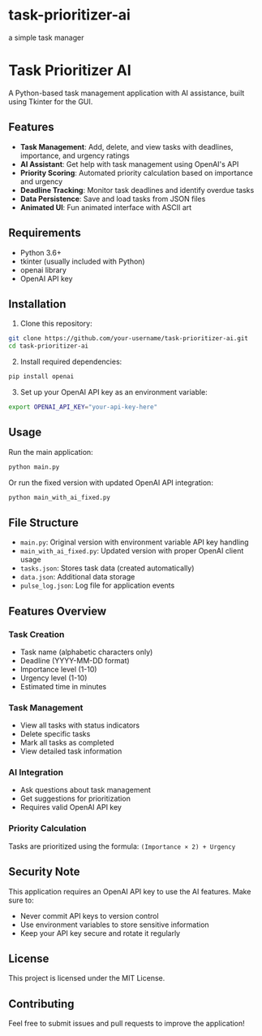 # task-prioritizer-ai
a simple task manager
# Task Prioritizer AI

A Python-based task management application with AI assistance, built using Tkinter for the GUI.

## Features

- **Task Management**: Add, delete, and view tasks with deadlines, importance, and urgency ratings
- **AI Assistant**: Get help with task management using OpenAI's API
- **Priority Scoring**: Automated priority calculation based on importance and urgency
- **Deadline Tracking**: Monitor task deadlines and identify overdue tasks
- **Data Persistence**: Save and load tasks from JSON files
- **Animated UI**: Fun animated interface with ASCII art

## Requirements

- Python 3.6+
- tkinter (usually included with Python)
- openai library
- OpenAI API key

## Installation

1. Clone this repository:
```bash
git clone https://github.com/your-username/task-prioritizer-ai.git
cd task-prioritizer-ai
```

2. Install required dependencies:
```bash
pip install openai
```

3. Set up your OpenAI API key as an environment variable:
```bash
export OPENAI_API_KEY="your-api-key-here"
```

## Usage

Run the main application:
```bash
python main.py
```

Or run the fixed version with updated OpenAI API integration:
```bash
python main_with_ai_fixed.py
```

## File Structure

- `main.py`: Original version with environment variable API key handling
- `main_with_ai_fixed.py`: Updated version with proper OpenAI client usage
- `tasks.json`: Stores task data (created automatically)
- `data.json`: Additional data storage
- `pulse_log.json`: Log file for application events

## Features Overview

### Task Creation
- Task name (alphabetic characters only)
- Deadline (YYYY-MM-DD format)
- Importance level (1-10)
- Urgency level (1-10)
- Estimated time in minutes

### Task Management
- View all tasks with status indicators
- Delete specific tasks
- Mark all tasks as completed
- View detailed task information

### AI Integration
- Ask questions about task management
- Get suggestions for prioritization
- Requires valid OpenAI API key

### Priority Calculation
Tasks are prioritized using the formula: `(Importance × 2) + Urgency`

## Security Note

This application requires an OpenAI API key to use the AI features. Make sure to:
- Never commit API keys to version control
- Use environment variables to store sensitive information
- Keep your API key secure and rotate it regularly

## License

This project is licensed under the MIT License.

## Contributing

Feel free to submit issues and pull requests to improve the application!
